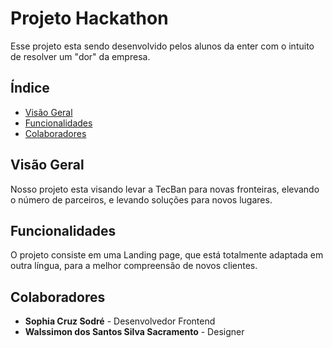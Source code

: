 # Projeto Hackathon

Esse projeto esta sendo desenvolvido pelos alunos da enter com o intuito de resolver um "dor" da empresa.

## Índice

- [Visão Geral](#visão-geral)
- [Funcionalidades](#funcionalidades)
- [Colaboradores](#Colaboradores)

## Visão Geral

Nosso projeto esta visando levar a TecBan para novas fronteiras, elevando o número de parceiros, e levando soluções para novos lugares. 

## Funcionalidades

O projeto consiste em uma Landing page, que está totalmente adaptada em outra língua, para a melhor compreensão de novos clientes.

## Colaboradores

- **Sophia Cruz Sodré** - Desenvolvedor Frontend
- **Walssimon dos Santos Silva Sacramento** - Designer
